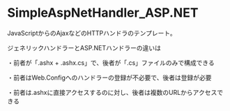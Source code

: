 # SimpleAspNetHandler_ASP.NET

JavaScriptからのAjaxなどのHTTPハンドラのテンプレート。

ジェネリックハンドラーとASP.NETハンドラーの違いは

・前者が「.ashx + .ashx.cs」で、後者が「.cs」ファイルのみで構成できる

・前者はWeb.Configへのハンドラーの登録が不必要で、後者は登録が必要

・前者は.ashxに直接アクセスするのに対し、後者は複数のURLからアクセスできる

